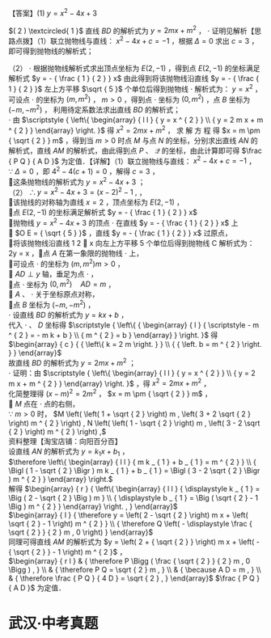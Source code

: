 【答案】(1) $y = x ^ { 2 } - 4 x + 3$

$( 2 ) \textcircled{ 1 }$ 直线 $B D$ 的解析式为 $y = 2 m x + m ^ { 2 }$ ， $\cdot$ 证明见解析【思路点拨】（1）联立抛物线与直线： $x ^ { 2 } - 4 x + c = - 1$ ，根据 $\Delta = 0$ 求出 $c = 3$ ，即可得到抛物线的解析式；

（2） $\cdot$ 根据抛物线解析式求出顶点坐标为 $E { \left( 2 , - 1 \right) }$ ，得到点 $E \big ( 2 , - 1 \big )$ 的坐标满足解析式 $y = - { \frac { 1 } { 2 } } x$ 由此得到将该抛物线沿直线 $y = - { \frac { 1 } { 2 } }$ 左上方平移 $\sqrt { 5 }$ 个单位后得到抛物线 $\cdot$ 解析式为： $y = x ^ { 2 }$ ， 可设点 $\cdot$ 的坐标为 $\left( m , m ^ { 2 } \right)$ ， $m > 0$ ，得到点 $\cdot$ 坐标为 $\left( 0 , m ^ { 2 } \right)$ ，点 $B$ 坐标为 $\left( - m , - m ^ { 2 } \right)$ ， 利用待定系数法求出直线 $B D$ 的解析式；  
$\cdot$ 由 $\scriptstyle { \left\{ \begin{array} { l l } { y = x ^ { 2 } } \\ { y = 2 m x + m ^ { 2 } } \end{array} \right. }$ 得 $x ^ { 2 } = 2 m x + m ^ { 2 }$ ， 求 解 方 程 得 $x = m \pm { \sqrt { 2 } } m$ ，得到当 $m > 0$ 时点 $M$ 与点 $N$ 的坐标，分别求出直线 $A N$ 的解析式，直线 $A M$ 的解析式，由此得到点 $P$ 、 $\mathcal { Q }$ 的坐标，由此计算即可得 $\frac { P Q } { A D }$ 为定值．【详解】（1）联立抛物线与直线： $x ^ { 2 } - 4 x + c = - 1$ ，  
∵ $\Delta = 0$ ，即 $4 ^ { 2 } - 4 { \bigl ( } c + 1 { \bigr ) } = 0$ ，解得 $c = 3$ ，  
这条抛物线的解析式为 $y = x ^ { 2 } - 4 x + 3$ ；  
（2） $\therefore y = x ^ { 2 } - 4 x + 3 = \left( x - 2 \right) ^ { 2 } - 1 \ ,$ ，  
该抛线的对称轴为直线 $x = 2$ ，顶点坐标为 $E \left( 2 , - 1 \right)$ ，  
点 $E \big ( 2 , - 1 \big )$ 的坐标满足解析式 $y = - { \frac { 1 } { 2 } } x$   
抛物线 $y = x ^ { 2 } - 4 x + 3$ 的顶点 $\cdot$ 在直线 $y = - { \frac { 1 } { 2 } } x$ 上  
 $O E = { \sqrt { 5 } }$ ，直线 $y = - { \frac { 1 } { 2 } } x$ 过原点，  
将该抛物线沿直线 1 2    x 向左上方平移 5 个单位后得到抛物线 C 解析式为： 2y = x ，点 $A$ 在第一象限的抛物线 $\cdot$ 上，  
可设点 $\cdot$ 的坐标为 $\left( m , m ^ { 2 } \right) m > 0$ ，  
 $A D \perp y$ 轴，垂足为点 $\cdot$ ，  
点 $\cdot$ 坐标为 $\left( 0 , m ^ { 2 } \right) \quad A D = m$ ，  
 $A$ 、 $\cdot$ 关于坐标原点对称，  
点 $B$ 坐标为 $\left( - m , - m ^ { 2 } \right)$ ，  
$\cdot$ 设直线 $B D$ 的解析式为 $y = k x + b$ ，  
代入 $\cdot$ 、 $D$ 坐标得 $\scriptstyle { \left\{ { \begin{array} { l } { \scriptstyle - m ^ { 2 } = - m k + b } \\ { m ^ { 2 } = b } \end{array} } \right. }$ 得 $\begin{array} { c } { { \left\{ k = 2 m \right. } }  \\ { { \left. b = m ^ { 2 } \right. } } \end{array}$   
故直线 $B D$ 的解析式为 $y = 2 m x + m ^ { 2 }$ ；  
$\cdot$ 证明：由 $\scriptstyle { \left\{ \begin{array} { l l } { y = x ^ { 2 } } \\ { y = 2 m x + m ^ { 2 } } \end{array} \right. }$ ，得 $x ^ { 2 } = 2 m x + m ^ { 2 }$ ，  
化简整理得 $\left( x - m \right) ^ { 2 } = 2 m ^ { 2 }$ ， $x = m \pm { \sqrt { 2 } } m$ ，  
 $M$ 点在 $\cdot$ 点的右侧，  
∵ $m > 0$ 时， $M \left( \left( 1 + \sqrt { 2 } \right) m , \left( 3 + 2 \sqrt { 2 } \right) m ^ { 2 } \right) , N \left( \left( 1 - \sqrt { 2 } \right) m , \left( 3 - 2 \sqrt { 2 } \right) m ^ { 2 } \right) ,$   
资料整理【淘宝店铺：向阳百分百】  
设直线 $A N$ 的解析式为 $y = k _ { 1 } x + b _ { 1 }$ ，  
$\therefore \left\{ \begin{array} { l l } { m k _ { 1 } + b _ { 1 } = m ^ { 2 } } \\ { \Bigl ( 1 - \sqrt { 2 } \Bigr ) m k _ { 1 } + b _ { 1 } = \Bigl ( 3 - 2 \sqrt { 2 } \Bigr ) m ^ { 2 } } \end{array} \right.$   
解得 $\begin{array} { r } { \left\{ \begin{array} { l l } { \displaystyle k _ { 1 } = \Big ( 2 - \sqrt { 2 } \Big ) m } \\ { \displaystyle b _ { 1 } = \Big ( \sqrt { 2 } - 1 \Big ) m ^ { 2 } } \end{array} \right. , } \end{array}$   
$\begin{array} { l } { \therefore y = \left( 2 - \sqrt { 2 } \right) m x + \left( \sqrt { 2 } - 1 \right) m ^ { 2 } } \\ { \therefore Q \left( - \displaystyle \frac { \sqrt { 2 } } { 2 } m , 0 \right) } \end{array}$   
同理可得直线 $A M$ 的解析式为 $y = \left( 2 + { \sqrt { 2 } } \right) m x + \left( - { \sqrt { 2 } } - 1 \right) m ^ { 2 }$ ，  
$\begin{array} { r l } & { \therefore P \Bigg ( \frac { \sqrt { 2 } } { 2 } m , 0 \Bigg ) , } \\ & { \therefore P Q = \sqrt { 2 } m , } \\ & { \because A D = m , } \\ & { \therefore \frac { P Q } { 4 D } = \sqrt { 2 } , } \end{array}$ $\frac { P Q } { A D }$ 为定值．

# 武汉·中考真题
